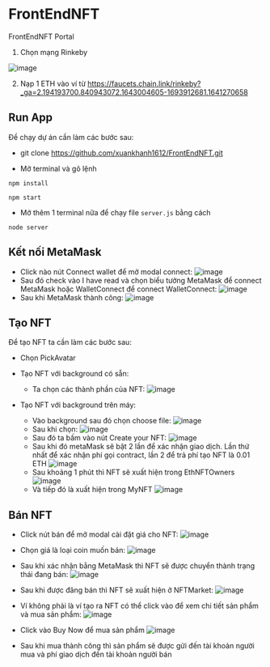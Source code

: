 # FrontEndNFT
FrontEndNFT Portal 



1. Chọn mạng Rinkeby

![image](https://user-images.githubusercontent.com/68543789/150730786-73c38b9b-6b21-4668-ba19-eadc66d917f2.png)

2. Nạp 1 ETH vào ví từ https://faucets.chain.link/rinkeby?_ga=2.194193700.840943072.1643004605-1693912681.1641270658


## Run App

Đề chạy dự án cần làm các bước sau:

- git clone https://github.com/xuankhanh1612/FrontEndNFT.git

- Mở terminal và gõ lệnh

`npm install`

`npm start` 

- Mở thêm 1 terminal nữa để chạy file `server.js` bằng cách

`node server`

## Kết nối MetaMask

- Click nào nút Connect wallet để mở modal connect:
![image](https://f5-zpcloud.zdn.vn/418335096676608260/6981bc6a14e9d9b780f8.jpg)
- Sau đó check vào I have read và chọn biểu tưởng MetaMask để connect MetaMask hoặc WalletConnect
để connect WalletConnect:
![image](https://f6-zpcloud.zdn.vn/3856250361909492179/2354bd5d16dedb8082cf.jpg)
- Sau khi MetaMask thành công:
![image](https://f6-zpcloud.zdn.vn/1167073827459155673/0b2be8724ff182afdbe0.jpg)
## Tạo NFT

Để tạo NFT ta cần làm các bước sau:
- Chọn PickAvatar

- Tạo NFT với background có sẵn:
    + Ta chọn các thành phần của NFT:
![image](https://f6-zpcloud.zdn.vn/5573415842369362416/13ce014e6dcda093f9dc.jpg)
- Tạo NFT với background trên máy:
    + Vào background sau đó chọn choose file: 
![image](https://f4-zpcloud.zdn.vn/2891971727782680391/42471c0c7c8fb1d1e89e.jpg)
    + Sau khi chọn: 
![image](https://f5-zpcloud.zdn.vn/5735090838655597019/cab75b3cc4bf09e150ae.jpg)
    + Sau đó ta bấm vào nút Create your NFT: 
![image](https://f4-zpcloud.zdn.vn/4099575730358347991/1c7c65cef24d3f13665c.jpg)
    + Sau khi đó metaMask sẽ bật 2 lần để xác nhận giao dịch. Lần thứ nhất để xác nhận phí gọi contract, lần 2 để trả phí tạo NFT là 0.01 ETH
    ![image](https://f6-zpcloud.zdn.vn/4108266629377214420/d087adbe2c3de163b82c.jpg)
    + Sau khoảng 1 phút thì NFT sẽ xuất hiện trong EthNFTOwners
    ![image](https://f6-zpcloud.zdn.vn/5994220952693511196/0b5a756acae907b75ef8.jpg)
    + Và tiếp đó là xuất hiện trong MyNFT
    ![image](https://f5-zpcloud.zdn.vn/2907639887139180112/a155d53661b5acebf5a4.jpg)

## Bán NFT

- Click nút bán để mở modal cài đặt giá cho NFT:
    ![image](https://f5-zpcloud.zdn.vn/2907639887139180112/a155d53661b5acebf5a4.jpg)
- Chọn giá là loại coin muốn bán:
    ![image](https://f5-zpcloud.zdn.vn/8405190239602188734/62eb499e921d5f43060c.jpg)
- Sau khi xác nhận bằng MetaMask thì NFT sẽ được chuyển thành trạng thái đang bán:
    ![image](https://f6-zpcloud.zdn.vn/5438665330605745496/4a4be73f38bcf5e2acad.jpg)

- Sau khi được đăng bán thì NFT sẽ xuất hiện ở NFTMarket:
    ![image](https://f6-zpcloud.zdn.vn/2067419278333946409/eeb21301c2820fdc5693.jpg)

- Ví không phải là ví tạo ra NFT có thể click vào để xem chi tiết sản phẩm và mua sản phẩm:
    ![image](https://f6-zpcloud.zdn.vn/8303941184349605152/eff76ab7b934746a2d25.jpg)

- Click vào Buy Now để mua sản phẩm
    ![image](https://f5-zpcloud.zdn.vn/5829198664104775851/1a34ed983b1bf645af0a.jpg)
- Sau khi mua thành công thì sản phẩm sẽ được gửi đến tài khoản người mua và phí giao dịch đến
tài khoản người bán




    

    

